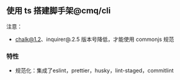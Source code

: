 ## 使用 ts 搭建脚手架@cmq/cli

注意：
- chalk@1.2、inquirer@.2.5 版本号降低，才能使用 commonjs 规范


### 特性
- 规范化：集成了eslint，prettier，husky，lint-staged，commitlint